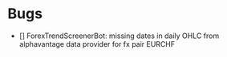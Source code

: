 # Bugs

* [] ForexTrendScreenerBot: missing dates in daily OHLC from alphavantage data provider for fx pair EURCHF